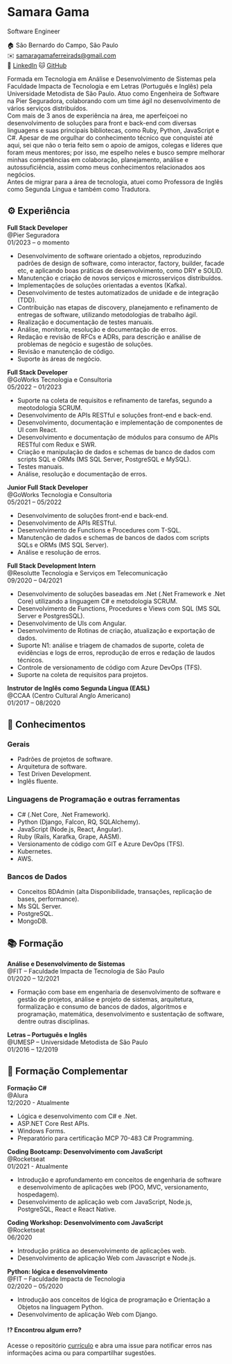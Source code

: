 # Samara Gama
Software Engineer

:house: São Bernardo do Campo, São Paulo <br>
:envelope: samaragamaferreirads@gmail.com <br>
:large_blue_circle: [LinkedIn](https://www.linkedin.com/in/samara-gama/)
:cat: [GitHub](https://github.com/samaraGamaF)<br>

Formada em Tecnologia em Análise e Desenvolvimento de Sistemas pela Faculdade Impacta de Tecnologia e em Letras (Português e Inglês) pela Universidade Metodista de São Paulo.
Atuo como Engenheira de Software na Pier Seguradora, colaborando com um time ágil no desenvolvimento de vários serviços distribuídos.<br>
Com mais de 3 anos de experiência na área, me aperfeiçoei no desenvolvimento de soluções para front e back-end com diversas linguagens e suas principais bibliotecas, como Ruby, Python, JavaScript e C#.
Apesar de me orgulhar do conhecimento técnico que conquistei até aqui, sei que não o teria feito sem o apoio de amigos, colegas e líderes que foram meus mentores; por isso, me espelho neles e busco sempre melhorar minhas competências em colaboração, planejamento, análise e autossuficiência, assim como meus conhecimentos relacionados aos negócios.<br>
Antes de migrar para a área de tecnologia, atuei como Professora de Inglês como Segunda Língua e também como Tradutora.

## :gear: Experiência

**Full Stack Developer** <br>
@Pier Seguradora <br>
01/2023 – o momento <br>

- Desenvolvimento de software orientado a objetos, reproduzindo padrões de design de software, como interactor, factory, builder, facade etc, e aplicando boas práticas de desenvolvimento, como DRY e SOLID.<br>
- Manutenção e criação de novos serviços e microsserviços distribuídos.<br>
- Implementações de soluções orientadas a eventos (Kafka).<br>
- Desenvolvimento de testes automatizados de unidade e de integração (TDD).<br>
- Contribuição nas etapas de discovery, planejamento e refinamento de entregas de software, utilizando metodologias de trabalho ágil.<br>
- Realização e documentação de testes manuais.<br>
- Análise, monitoria, resolução e documentação de erros.<br>
- Redação e revisão de RFCs e ADRs, para descrição e análise de problemas de negócio e sugestão de soluções.<br>
- Revisão e manutenção de código.<br>
- Suporte às áreas de negócio.<br>

**Full Stack Developer** <br>
@GoWorks Tecnologia e Consultoria <br>
05/2022 – 01/2023 <br>

- Suporte na coleta de requisitos e refinamento de tarefas, segundo a meotodologia SCRUM.<br>
- Desenvolvimento de APIs RESTful e soluções front-end e back-end.<br>
- Desenvolvimento, documentação e implementação de componentes de UI com React.<br>
- Desenvolvimento e documentação de módulos para consumo de APIs RESTful com Redux e SWR.<br>
- Criação e manipulação de dados e schemas de banco de dados com scripts SQL e ORMs (MS SQL Server, PostgreSQL e MySQL).<br>
- Testes manuais.<br>
- Análise, resolução e documentação de erros.<br>

**Junior Full Stack Developer** <br>
@GoWorks Tecnologia e Consultoria <br>
05/2021 – 05/2022 <br>

- Desenvolvimento de soluções front-end e back-end.<br>
- Desenvolvimento de APIs RESTful.<br>
- Desenvolvimento de Functions e Procedures com T-SQL.<br>
- Manutenção de dados e schemas de bancos de dados com scripts SQLs e ORMs (MS SQL Server).<br>
- Análise e resolução de erros.<br>

**Full Stack Development Intern** <br>
@Resolutte Tecnologia e Serviços em Telecomunicação <br>
09/2020 – 04/2021 <br>

- Desenvolvimento de soluções baseadas em .Net (.Net Framework e .Net Core) utilizando a linguagem C# e metodologia SCRUM.<br> 
- Desenvolvimento de Functions, Procedures e Views com SQL (MS SQL Server e PostgresSQL). <br>
- Desenvolvimento de UIs com Angular. <br>
- Desenvolvimento de Rotinas de criação, atualização e exportação de dados. <br>
- Suporte N1: análise e triagem de chamados de suporte, coleta de evidências e logs de erros, reprodução de erros e redação de laudos técnicos. <br>
- Controle de versionamento de código com Azure DevOps (TFS). <br>
- Suporte na coleta de requisitos para projetos. <br>

**Instrutor de Inglês como Segunda Língua (EASL)** <br>
@CCAA (Centro Cultural Anglo Americano) <br>
01/2017 – 08/2020 <br>

## :brain: Conhecimentos

### Gerais
- Padrões de projetos de software.<br>
- Arquitetura de software.<br>
- Test Driven Development.<br>
- Inglês fluente. <br>

### Linguagens de Programação e outras ferramentas
- C# (.Net Core, .Net Framework).<br>
- Python (Django, Falcon, RQ, SQLAlchemy).<br>
- JavaScript (Node.js, React, Angular).<br>
- Ruby (Rails, Karafka, Grape, AASM).<br>
- Versionamento de código com GIT e Azure DevOps (TFS).<br>
- Kubernetes.<br>
- AWS.<br>

### Bancos de Dados
- Conceitos BDAdmin (alta Disponibilidade, transações, replicação de bases, performance).<br> 
- Ms SQL Server. <br>
- PostgreSQL. <br>
- MongoDB. <br>

## :books: Formação
**Análise e Desenvolvimento de Sistemas** <br> 
@FIT – Faculdade Impacta de Tecnologia de São Paulo <br>
01/2020 – 12/2021 <br>
- Formação com base em engenharia de desenvolvimento de software e gestão de projetos, análise e projeto de sistemas, arquitetura, formalização e consumo de bancos de dados, algoritmos e programação, matemática, desenvolvimento e sustentação de software, dentre outras disciplinas.

**Letras – Português e Inglês** <br>
@UMESP – Universidade Metodista de São Paulo <br>
01/2016 – 12/2019 <br>

## :runner: Formação Complementar

**Formação C#** <br>
@Alura <br>
12/2020 - Atualmente <br>
- Lógica e desenvolvimento com C# e .Net.
- ASP.NET Core Rest APIs.
- Windows Forms.
- Preparatório para certificação MCP 70-483 C# Programming.

**Coding Bootcamp: Desenvolvimento com JavaScript** <br>
@Rocketseat <br>
01/2021 - Atualmente <br>
- Introdução e aprofundamento em conceitos de engenharia de software e desenvolvimento de aplicações web (POO, MVC, versionamento, hospedagem). <br>
- Desenvolvimento de aplicação web com JavaScript, Node.js, PostgreSQL, React e React Native. <br>

**Coding Workshop: Desenvolvimento com JavaScript** <br>
@Rocketseat <br>
06/2020 <br>
- Introdução prática ao desenvolvimento de aplicações web. <br>
- Desenvolvimento de aplicação Web com Javascript e Node.js. <br>

**Python: lógica e desenvolvimento** <br>
@FIT – Faculdade Impacta de Tecnologia <br>
02/2020 – 05/2020 <br>
- Introdução aos conceitos de lógica de programação e Orientação a Objetos na linguagem Python. <br>
- Desenvolvimento de aplicação Web com Django. <br>


#### :interrobang: Encontrou algum erro?
Acesse o repositório [currículo](https://github.com/SamaraGama/curriculo) e abra uma issue para notificar erros nas informações acima ou para compartilhar sugestões. <br> 
